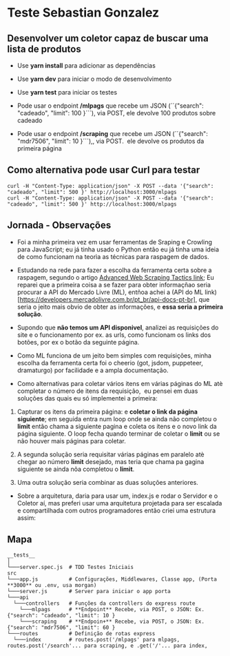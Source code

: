 # Teste Sebastian Gonzalez

## **Desenvolver um coletor capaz de buscar uma lista de produtos**

- Use **yarn install** para adicionar as dependências

- Use **yarn dev** para iniciar o modo de desenvolvimento

- Use **yarn test** para iniciar os testes

- Pode usar o endpoint **/mlpags** que recebe um JSON (´´{"search": "cadeado", "limit": 100 }´´´), via POST, ele devolve 100 produtos sobre cadeado
- Pode usar o endpoint **/scraping** que recebe um JSON (´´{"search": "mdr7506", "limit": 10 }´´´),, via POST.  ele devolve os produtos da primeira página

## Como alternativa pode usar **Curl** para testar

```
curl -H "Content-Type: application/json" -X POST --data '{"search": "cadeado", "limit": 500 }' http://localhost:3000/mlpags 
curl -H "Content-Type: application/json" -X POST --data '{"search": "cadeado", "limit": 500 }' http://localhost:3000/mlpags 
```


## Jornada - Observações

- Foi a minha primeira vez em usar ferramentas de Sraping e Crowling para JavaScript; eu já tinha usado o Python então eu já tinha uma ideia de como funcionam na teorìa as técnicas para raspagem de dados.

- Estudando na rede para fazer a escolha da ferramenta certa sobre a raspagem, segundo o artigo [Advanced Web Scraping Tactics link](https://www.pluralsight.com/guides/advanced-web-scraping-tactics-python-playbook); Eu reparei que a primeira coisa a se fazer para obter informaçñao seria procurar a API do Mercado Livre (ML), entñoa achei a (API do ML link)[https://developers.mercadolivre.com.br/pt_br/api-docs-pt-br], que seria o jeito mais obvio de obter as informações, e **essa seria a primeira solução**.

- Supondo que **não temos um API disponivel**, analizei as requisições do site e o funcionamento por ex. as urls, como funcionam os links dos botões, por ex o botão da seguinte página.

- Como ML funciona de um jeito bem simples com requisições, minha escolha da ferramenta certa foi o cheerio (got, jsdom, puppeteer, dramaturgo) por facilidade e a ampla documentação. 

- Como alternativas para coletar vários itens em várias páginas do ML atè completar o número de itens da requisição,  eu pensei em duas soluções das quais eu só implementei a primeira:  

1. Capturar os itens da primeira página: e **coletar o link da página siguiente**; em seguida entra num loop onde se ainda não completou o **limit** então chama a siguiente pagina e coleta os itens e o novo link da página siguiente. O loop fecha quando terminar de coletar o **limit** ou se não houver mais páginas para coletar.

2. A segunda solução seria requisitar várias páginas em paralelo atè chegar ao número **limit** desejado, mas teria que chama pa gagina siguiente se ainda nõa completou o **limit**.

3. Uma outra solução seria combinar as duas soluções anteriores.

- Sobre a arquitetura, daria para usar um, index.js e rodar o Servidor e o Coletor aí, mas preferi usar uma arquitetura projetada para ser escalada e compartilhada com outros programadores então criei uma estrutura assim:

## Mapa
```
__tests__
│
└───server.spec.js  # TDD Testes Iniciais
src
└───app.js          # Configurações, Middlewares, Classe app, (Porta **3000** ou .env, usa morgan)
└───server.js       # Server para iniciar o app porta 
└───api             
  └───controllers   # Funções da controllers do express route
    └───mlpags		# **Endpoint** Recebe, via POST, o JSON: Ex. {"search": "cadeado", "limit": 10 }
    └───scraping	# **Endpoin+** Recebe, via POST, o JSON: Ex. {"search": "mdr7506", "limit": 60 }
└───routes          # Definição de rotas express
  └───index			# routes.post('/mlpags' para mlpags, routes.post('/search'... para scraping, e .get('/'... para index, 
```


